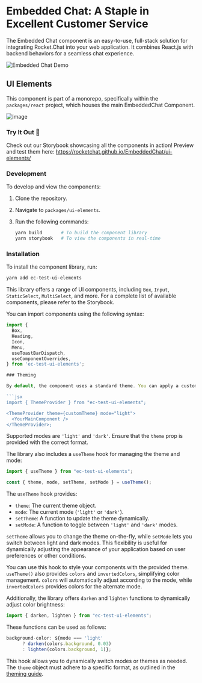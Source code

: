 # Embedded Chat: A Staple in Excellent Customer Service

The Embedded Chat component is an easy-to-use, full-stack solution for integrating Rocket.Chat into your web application. It combines React.js with backend behaviors for a seamless chat experience.

![Embedded Chat Demo](https://github.com/RocketChat/EmbeddedChat/assets/78961432/b85c7b8a-65e2-4a90-a843-f4072c942ac0)

## UI Elements

This component is part of a monorepo, specifically within the `packages/react` project, which houses the main EmbeddedChat Component.

![image](https://github.com/user-attachments/assets/2fd76929-ce43-4bb3-8ea8-3a7318468923)

### Try It Out 🚀

Check out our Storybook showcasing all the components in action! Preview and test them here: https://rocketchat.github.io/EmbeddedChat/ui-elements/

### Development

To develop and view the components:

1. Clone the repository.
2. Navigate to `packages/ui-elements`.
3. Run the following commands:

   ```bash
   yarn build       # To build the component library
   yarn storybook   # To view the components in real-time
   ```

### Installation

To install the component library, run:

```bash
yarn add ec-test-ui-elements
```

This library offers a range of UI components, including `Box`, `Input`, `StaticSelect`, `MultiSelect`, and more. For a complete list of available components, please refer to the Storybook.

You can import components using the following syntax:

````jsx
import {
  Box,
  Heading,
  Icon,
  Menu,
  useToastBarDispatch,
  useComponentOverrides,
} from 'ec-test-ui-elements';

### Theming

By default, the component uses a standard theme. You can apply a custom theme and mode by importing `ThemeProvider` from `ec-test-ui-elements` and using it as follows:

```jsx
import { ThemeProvider } from "ec-test-ui-elements";

<ThemeProvider theme={customTheme} mode="light">
  <YourMainComponent />
</ThemeProvider>;
````

Supported modes are `'light'` and `'dark'`. Ensure that the `theme` prop is provided with the correct format.

The library also includes a `useTheme` hook for managing the theme and mode:

```jsx
import { useTheme } from "ec-test-ui-elements";

const { theme, mode, setTheme, setMode } = useTheme();
```

The `useTheme` hook provides:

- `theme`: The current theme object.
- `mode`: The current mode (`'light'` or `'dark'`).
- `setTheme`: A function to update the theme dynamically.
- `setMode`: A function to toggle between `'light'` and `'dark'` modes.

`setTheme` allows you to change the theme on-the-fly, while `setMode` lets you switch between light and dark modes. This flexibility is useful for dynamically adjusting the appearance of your application based on user preferences or other conditions.

You can use this hook to style your components with the provided theme. `useTheme()` also provides `colors` and `invertedColors`, simplifying color management. `colors` will automatically adjust according to the mode, while `invertedColors` provides colors for the alternate mode.

Additionally, the library offers `darken` and `lighten` functions to dynamically adjust color brightness:

```jsx
import { darken, lighten } from "ec-test-ui-elements";
```

These functions can be used as follows:

```jsx
background-color: ${mode === 'light'
      ? darken(colors.background, 0.03)
      : lighten(colors.background, 1)};
```

This hook allows you to dynamically switch modes or themes as needed. The `theme` object must adhere to a specific format, as outlined in the [theming guide](https://rocketchat.github.io/EmbeddedChat/docs/docs/Usage/theming).
